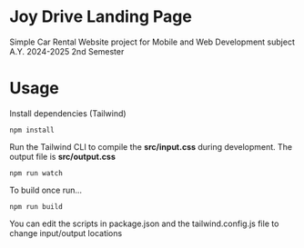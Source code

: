 # Joy Drive Landing Page

Simple Car Rental Website project for Mobile and Web Development subject A.Y. 2024-2025 2nd Semester

# Usage

Install dependencies (Tailwind)

```
npm install
```

Run the Tailwind CLI to compile the **src/input.css** during development. The output file is **src/output.css**

```
npm run watch
```

To build once run...

```
npm run build
```

You can edit the scripts in package.json and the tailwind.config.js file to change input/output locations

